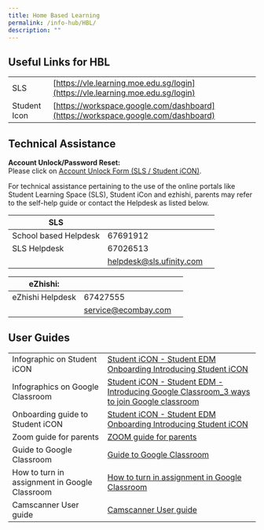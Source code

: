 ```yaml
---
title: Home Based Learning
permalink: /info-hub/HBL/
description: ""
---
```

Useful Links for HBL
--------------------

| ||
| -------- | -------- |
| SLS     | [https://vle.learning.moe.edu.sg/login](https://vle.learning.moe.edu.sg/login)     | 
| Student Icon|[https://workspace.google.com/dashboard](https://workspace.google.com/dashboard)

Technical Assistance
--------------------

**Account Unlock/Password Reset:**<br>
Please click on [Account Unlock Form (SLS / Student iCON)](https://form.gov.sg/#!/61e4c58f80623800135f5afb).

  

For technical assistance pertaining to the use of the online portals like Student Learning Space (SLS), Student iCon and ezhishi, parents may refer to the self-help guide or contact the Helpdesk as listed below.


| **SLS** | | |
| -------- | -------- | -------- |
| School based Helpdesk     | 	67691912     |
|SLS Helpdesk|	67026513
||[helpdesk@sls.ufinity.com](mailto:helpdesk@sls.ufinity.com)

| **eZhishi:**| | |
| -------- | -------- | -------- |
|eZhishi Helpdesk|	67427555
||[service@ecombay.com](mailto:service@ecombay.com)

User Guides
-----------

|  | |
| -------- | -------- | 
|Infographic on Student iCON| [Student iCON - Student EDM Onboarding Introducing Student iCON](/files/Student%20iCON%20-%20Student%20EDM%20Onboarding%20%20Introducing%20Student%20iCON1%20002.pdf)
|Infographics on Google Classroom|[Student iCON - Student EDM - Introducing Google Classroom_3 ways to join Google classroom](/files/Student%20iCON%20-%20Student%20EDM%20-%20Introducing%20Google%20Classroom_3%20ways%20to%20join%20Google%20classroom%20002.pdf)
|Onboarding guide to Student iCON|[Student iCON - Student EDM Onboarding Introducing Student iCON](/files/Student%20iCON%20-%20Student%20EDM%20Onboarding%20%20Introducing%20Student%20iCON1%20002.pdf)
|Zoom guide for parents|[ZOOM guide for parents](/files/ZOOM%20Guide%20for%20Parents.pdf)
|Guide to Google Classroom|[Guide to Google Classroom](/files/Guide%20to%20Google%20Classroom.pdf)
|How to turn in assignment in Google Classroom|[How to turn in assignment in Google Classroom](/files/How%20to%20turn%20in%20assignments%20in%20GC%20for%20students.pdf)
|Camscanner User guide|[Camscanner User guide](/files/Instructions%20for%20using%20Camscanner%20application.pdf)
